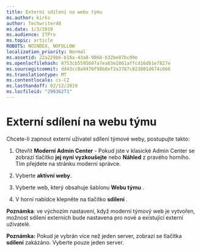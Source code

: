 ```yaml
---
title: Externí sdílení na webu týmu
ms.author: kirks
author: Techwriter40
ms.date: 1/3/2019
ms.audience: ITPro
ms.topic: article
ROBOTS: NOINDEX, NOFOLLOW
localization_priority: Normal
ms.assetid: 22a229b6-b18a-43a8-9868-b32be87bc09e
ms.openlocfilehash: 8753cb5595607a7ea63e1861affcd16d61e7827e
ms.sourcegitcommit: dd43cc0a9470f98b8ef2a3787c823801d674c666
ms.translationtype: MT
ms.contentlocale: cs-CZ
ms.lasthandoff: 02/12/2019
ms.locfileid: "29936271"
---
```

# <a name="external-sharing-with-a-team-site"></a>Externí sdílení na webu týmu

Chcete-li zapnout externí uživatel sdílení týmové weby, postupujte takto: 
  
1. Otevřít **Moderní Admin Center** - Pokud jste v klasické Admin Center se zobrazí tlačítko **jej nyní vyzkoušejte** nebo **Náhled** z pravého horního. Tím přejdete na stránku moderní správce. 
  
2. Vyberte **aktivní weby**. 
  
3. Vyberte web, který obsahuje šablonu **Webu týmu** . 
  
4. V horní nabídce klepněte na tlačítko **sdílení** . 
  
 **Poznámka**: ve výchozím nastavení, když moderní týmový web je vytvořen, možnost sdílení externích bude nastavena pro nové a existující externí uživatelé. 
  
 **Poznámka:** Pokud je vybrán více než jeden server, zobrazí se tlačítka **sdílení** zakázáno. Vyberte pouze jeden server. 
  

